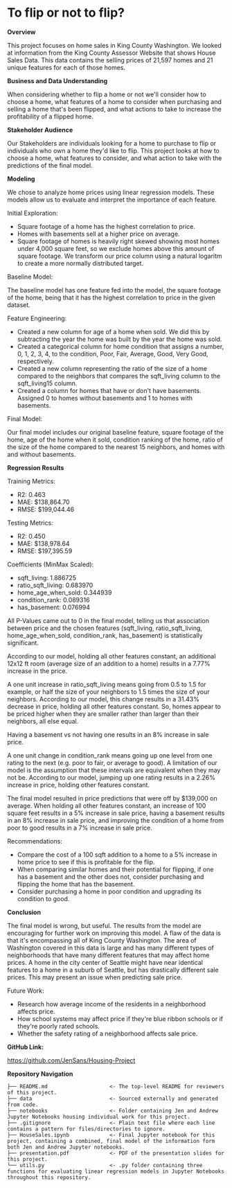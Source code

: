 # To flip or not to flip? 

**Overview**

This project focuses on home sales in King County Washington. We looked at information from the King County Assessor Website that shows House Sales Data. This data contains the selling prices of 21,597 homes and 21 unique features for each of those homes.  

**Business and Data Understanding**

When considering whether to flip a home or not we'll consider how to choose a home, what features of a home to consider when purchasing and selling a home that's been flipped, and what actions to take to increase the profitability of a flipped home. 

**Stakeholder Audience**

Our Stakeholders are individuals looking for a home to purchase to flip or individuals who own a home they'd like to flip. This project looks at how to choose a home, what features to consider, and what action to take with the predictions of the final model. 

**Modeling**

We chose to analyze home prices using linear regression models. These models allow us to evaluate and interpret the importance of each feature. 

Initial Exploration: 

- Square footage of a home has the highest correlation to price. 
- Homes with basements sell at a higher price on average. 
- Square footage of homes is heavily right skewed showing most homes under 4,000 square feet, so we exclude homes above this amount of square footage. We transform our price column using a natural logaritm to create a more normally distributed target. 

Baseline Model: 

The baseline model has one feature fed into the model, the square footage of the home, being that it has the highest correlation to price in the given dataset. 

Feature Engineering: 

- Created a new column for age of a home when sold. We did this by subtracting the year the home was built by the year the home was sold. 
- Created a categorical column for home condition that assigns a number, 0, 1, 2, 3, 4, to the condition, Poor, Fair, Average, Good, Very Good, respectively. 
- Created a new column representing the ratio of the size of a home compared to the neighbors that compares the sqft_living column to the sqft_living15 column. 
- Created a column for homes that have or don't have basements. Assigned 0 to homes without basements and 1 to homes with basements. 

Final Model: 

Our final model includes our original baseline feature, square footage of the home, age of the home when it sold, condition ranking of the home, ratio of the size of the home compared to the nearest 15 neighbors, and homes with and without basements. 

**Regression Results**

Training Metrics: 
- R2: 0.463
- MAE: $138,864.70
- RMSE: $199,044.46

Testing Metrics: 
- R2: 0.450
- MAE: $138,978.64
- RMSE: $197,395.59

Coefficients (MinMax Scaled): 

- sqft_living:           1.886725
- ratio_sqft_living:     0.683970
- home_age_when_sold:    0.344939
- condition_rank:        0.089316
- has_basement:          0.076994

All P-Values came out to 0 in the final model, telling us that association between price and the chosen features (sqft_living, ratio_sqft_living, home_age_when_sold, condition_rank, has_basement) is statistically significant.


According to our model, holding all other features constant, an additional 12x12 ft room (average size of an addition to a home) results in a 7.77% increase in the price.

A one unit increase in ratio_sqft_living means going from 0.5 to 1.5 for example, or half the size of your neighbors to 1.5 times the size of your neighbors. According to our model, this change results in a 31.43% decrease in price, holding all other features constant. So, homes appear to be priced higher when they are smaller rather than larger than their neighbors, all else equal.

Having a basement vs not having one results in an 8% increase in sale price.

A one unit change in condition_rank means going up one level from one rating to the next (e.g. poor to fair, or average to good). A limitation of our model is the assumption that these intervals are equivalent when they may not be. According to our model, jumping up one rating results in a 2.26% increase in price, holding other features constant.

The final model resulted in price predictions that were off by $139,000 on average. When holding all other features constant, an increase of 100 square feet results in a 5% increase in sale price, having a basement results in an 8% increase in sale price, and improving the condition of a home from poor to good results in a 7% increase in sale price. 

Recommendations: 

- Compare the cost of a 100 sqft addition to a home to a 5% increase in home price to see if this is profitable for the flip. 
- When comparing similar homes and their potential for flipping, if one has a basement and the other does not, consider purchasing and flipping the home that has the basement. 
- Consider purchasing a home in poor condition and upgrading its condition to good. 

**Conclusion**

The final model is wrong, but useful. The results from the model are encouraging for further work on improving this model. A flaw of the data is that it's encompassing all of King County Washington. The area of Washington covered in this data is large and has many different types of neighborhoods that have many different features that may affect home prices. A home in the city center of Seattle might have near identical features to a home in a suburb of Seattle, but has drastically different sale prices. This may present an issue when predicting sale price. 

Future Work: 

- Research how average income of the residents in a neighborhood affects price.  
- How school systems may affect price if they're blue ribbon schools or if they're poorly rated schools. 
- Whether the safety rating of a neighborhood affects sale price. 

**GitHub Link:** 

https://github.com/JenSans/Housing-Project

**Repository Navigation**

```
├── README.md                    <- The top-level README for reviewers of this project. 
├── data                         <- Sourced externally and generated from code. 
├── notebooks                    <- Folder containing Jen and Andrew Jupyter Notebooks housing individual work for this project. 
├── .gitignore                   <- Plain text file where each line contains a pattern for files/directories to ignore.
├── HouseSales.ipynb             <- Final Jupyter notebook for this project, containing a combined, final model of the information form both Jen and Andrew Jupyter notebooks. 
├── presentation.pdf             <- PDF of the presentation slides for this project. 
└── utils.py                     <- .py folder containing three functions for evaluating linear regression models in Jupyter Notebooks throughout this repository. 
```
